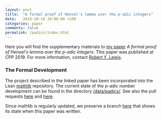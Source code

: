 ```yaml
---
layout: post
title:  "A formal proof of Hensel's lemma over the p-adic integers"
date:   2018-10-18 10:00:00 +100
categories: paper
comments: false
permalink: /padics/index.html
---
```


Here you will find the supplementary materials to [my paper](padics.pdf) *A formal proof of Hensel's
lemma over the p-adic integers*. This paper was published at CPP 2019. For more information, contact
[Robert Y. Lewis](mailto:r.y.lewis@vu.nl).

### The Formal Development

The project described in the linked paper has been incorporated into the Lean
[mathlib](https://github.com/leanprover/mathlib/) repository. The current state of the p-adic number
development can be found in the directory
[/data/padics/](https://github.com/leanprover/mathlib/tree/master/src/data/padics). See also the pull
requests [here](https://github.com/leanprover/mathlib/pull/337) and
[here](https://github.com/leanprover/mathlib/pull/262).

Since mathlib is regularly updated, we preserve a branch
[here](https://github.com/robertylewis/mathlib/tree/padics_paper) that shows its state when this
paper was written.